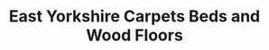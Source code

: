 ---
title: "East Yorkshire Carpets Beds and Wood Floors"
url: /beverley/east-yorkshire-carpets-beds-and-wood-floors/
shop: Fußböden
---